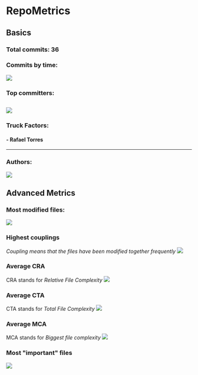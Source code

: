 # RepoMetrics
## Basics
### Total commits: 36

### Commits by time:
![](commits.png)
### Top committers:
![](top_committers.png)
---
### Truck Factors:
#### - Rafael Torres
---
### Authors:
![](authorsWordCloud.png)
## Advanced Metrics
### Most modified files:
![](most_modified_files.png)
### Highest couplings
_Coupling means that the files have been modified together frequently_
![](coupling.png)
### Average CRA
CRA stands for *Relative File Complexity*
![](cra.png)
### Average CTA
CTA stands for *Total File Complexity*
![](cta.png)
### Average MCA
MCA stands for *Biggest file complexity*
![](mca.png)
### Most "important" files
![](most_important_files.png)
